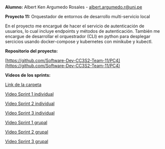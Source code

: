 **Alumno:** Albert Ken Argumedo Rosales - albert.argumedo.r@uni.pe

**Proyecto 11:** Orquestador de entornos de desarrollo multi-servicio local

En el proyecto me encargué de hacer el servicio de autenticación de usuarios, lo cual incluye endpoints
y métodos de autenticación. También me encargue de desarrollar el orquestrador (CLI) en python para desplegar
sercicios usando docker-compose y kubernetes con minikube y kubectl.

**Repositorio del proyecto:**

[https://github.com/Software-Dev-CC3S2-Team-11/PC4](https://github.com/Software-Dev-CC3S2-Team-11/PC4)



**Videos de los sprints:**

[Link de la carpeta](https://drive.google.com/drive/folders/1Tu_NO_KoLuQU6MjRN5t3LPo5rVpqXpjN?usp=sharing)

[Video Sprint 1 individual](https://drive.google.com/file/d/162RGNKb3crJEnzP4znzrhonRtOl_feoB/view?usp=drive_link)

[Video Sprint 2 individual](https://drive.google.com/file/d/1X1eP8hvtKnZf0O2r5zrZ6szpMG7osmtc/view?usp=sharing)

[Video Sprint 3 individual](https://drive.google.com/file/d/1O8xqC6pRTorYpNrdWKxKukyFR9gQ4ybF/view?usp=sharing)

[Video Sprint 1 grupal]()

[Video Sprint 2 grupal]()

[Video Sprint 3 grupal]()
